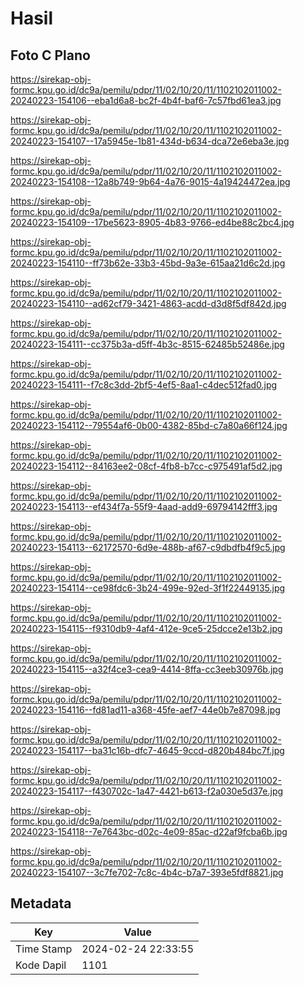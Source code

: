 # Hasil

## Foto C Plano

https://sirekap-obj-formc.kpu.go.id/dc9a/pemilu/pdpr/11/02/10/20/11/1102102011002-20240223-154106--eba1d6a8-bc2f-4b4f-baf6-7c57fbd61ea3.jpg

https://sirekap-obj-formc.kpu.go.id/dc9a/pemilu/pdpr/11/02/10/20/11/1102102011002-20240223-154107--17a5945e-1b81-434d-b634-dca72e6eba3e.jpg

https://sirekap-obj-formc.kpu.go.id/dc9a/pemilu/pdpr/11/02/10/20/11/1102102011002-20240223-154108--12a8b749-9b64-4a76-9015-4a19424472ea.jpg

https://sirekap-obj-formc.kpu.go.id/dc9a/pemilu/pdpr/11/02/10/20/11/1102102011002-20240223-154109--17be5623-8905-4b83-9766-ed4be88c2bc4.jpg

https://sirekap-obj-formc.kpu.go.id/dc9a/pemilu/pdpr/11/02/10/20/11/1102102011002-20240223-154110--ff73b62e-33b3-45bd-9a3e-615aa21d6c2d.jpg

https://sirekap-obj-formc.kpu.go.id/dc9a/pemilu/pdpr/11/02/10/20/11/1102102011002-20240223-154110--ad62cf79-3421-4863-acdd-d3d8f5df842d.jpg

https://sirekap-obj-formc.kpu.go.id/dc9a/pemilu/pdpr/11/02/10/20/11/1102102011002-20240223-154111--cc375b3a-d5ff-4b3c-8515-62485b52486e.jpg

https://sirekap-obj-formc.kpu.go.id/dc9a/pemilu/pdpr/11/02/10/20/11/1102102011002-20240223-154111--f7c8c3dd-2bf5-4ef5-8aa1-c4dec512fad0.jpg

https://sirekap-obj-formc.kpu.go.id/dc9a/pemilu/pdpr/11/02/10/20/11/1102102011002-20240223-154112--79554af6-0b00-4382-85bd-c7a80a66f124.jpg

https://sirekap-obj-formc.kpu.go.id/dc9a/pemilu/pdpr/11/02/10/20/11/1102102011002-20240223-154112--84163ee2-08cf-4fb8-b7cc-c975491af5d2.jpg

https://sirekap-obj-formc.kpu.go.id/dc9a/pemilu/pdpr/11/02/10/20/11/1102102011002-20240223-154113--ef434f7a-55f9-4aad-add9-69794142fff3.jpg

https://sirekap-obj-formc.kpu.go.id/dc9a/pemilu/pdpr/11/02/10/20/11/1102102011002-20240223-154113--62172570-6d9e-488b-af67-c9dbdfb4f9c5.jpg

https://sirekap-obj-formc.kpu.go.id/dc9a/pemilu/pdpr/11/02/10/20/11/1102102011002-20240223-154114--ce98fdc6-3b24-499e-92ed-3f1f22449135.jpg

https://sirekap-obj-formc.kpu.go.id/dc9a/pemilu/pdpr/11/02/10/20/11/1102102011002-20240223-154115--f9310db9-4af4-412e-9ce5-25dcce2e13b2.jpg

https://sirekap-obj-formc.kpu.go.id/dc9a/pemilu/pdpr/11/02/10/20/11/1102102011002-20240223-154115--a32f4ce3-cea9-4414-8ffa-cc3eeb30976b.jpg

https://sirekap-obj-formc.kpu.go.id/dc9a/pemilu/pdpr/11/02/10/20/11/1102102011002-20240223-154116--fd81ad11-a368-45fe-aef7-44e0b7e87098.jpg

https://sirekap-obj-formc.kpu.go.id/dc9a/pemilu/pdpr/11/02/10/20/11/1102102011002-20240223-154117--ba31c16b-dfc7-4645-9ccd-d820b484bc7f.jpg

https://sirekap-obj-formc.kpu.go.id/dc9a/pemilu/pdpr/11/02/10/20/11/1102102011002-20240223-154117--f430702c-1a47-4421-b613-f2a030e5d37e.jpg

https://sirekap-obj-formc.kpu.go.id/dc9a/pemilu/pdpr/11/02/10/20/11/1102102011002-20240223-154118--7e7643bc-d02c-4e09-85ac-d22af9fcba6b.jpg

https://sirekap-obj-formc.kpu.go.id/dc9a/pemilu/pdpr/11/02/10/20/11/1102102011002-20240223-154107--3c7fe702-7c8c-4b4c-b7a7-393e5fdf8821.jpg


## Metadata

| Key        | Value               |
| ---------- | ------------------- |
| Time Stamp | 2024-02-24 22:33:55 |
| Kode Dapil | 1101                |



